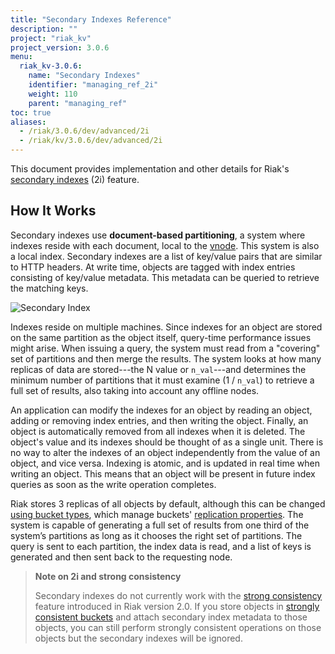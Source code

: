 ```yaml
---
title: "Secondary Indexes Reference"
description: ""
project: "riak_kv"
project_version: 3.0.6
menu:
  riak_kv-3.0.6:
    name: "Secondary Indexes"
    identifier: "managing_ref_2i"
    weight: 110
    parent: "managing_ref"
toc: true
aliases:
  - /riak/3.0.6/dev/advanced/2i
  - /riak/kv/3.0.6/dev/advanced/2i
---
```


[usage bucket types]: {{<baseurl>}}riak/kv/3.0.6/developing/usage/bucket-types
[use ref strong consistency]: {{<baseurl>}}riak/kv/3.0.6/using/reference/strong-consistency

This document provides implementation and other details for Riak's
[secondary indexes]({{<baseurl>}}riak/kv/3.0.6/developing/usage/secondary-indexes/) \(2i) feature.

## How It Works

Secondary indexes use **document-based partitioning**, a system where
indexes reside with each document, local to the [vnode]({{<baseurl>}}riak/kv/3.0.6/learn/glossary/#vnode). This
system is also a local index. Secondary indexes are a list of key/value
pairs that are similar to HTTP headers. At write time, objects are
tagged with index entries consisting of key/value metadata. This
metadata can be queried to retrieve the matching keys.

![Secondary Index]({{<baseurl>}}images/Secondary-index-example.png)

Indexes reside on multiple machines. Since indexes for an object are
stored on the same partition as the object itself, query-time
performance issues might arise. When issuing a query, the system must
read from a "covering" set of partitions and then merge the results.
The system looks at how many replicas of data are stored---the N value
or `n_val`---and determines the minimum number of partitions that it
must examine (1 / `n_val`) to retrieve a full set of results, also
taking into account any offline nodes.

An application can modify the indexes for an object by reading an
object, adding or removing index entries, and then writing the object.
Finally, an object is automatically removed from all indexes when it is
deleted. The object's value and its indexes should be thought of as a
single unit. There is no way to alter the indexes of an object
independently from the value of an object, and vice versa. Indexing is
atomic, and is updated in real time when writing an object. This means
that an object will be present in future index queries as soon as the
write operation completes.

Riak stores 3 replicas of all objects by default, although this can be
changed [using bucket types][usage bucket types], which manage buckets' [replication properties]({{<baseurl>}}riak/kv/3.0.6/developing/app-guide/replication-properties). The system is capable of generating a full set of results
from one third of the system’s partitions as long as it chooses the
right set of partitions. The query is sent to each partition, the index
data is read, and a list of keys is generated and then sent back to the
requesting node.

> **Note on 2i and strong consistency**
>
> Secondary indexes do not currently work with the [strong consistency][use ref strong consistency] feature introduced in Riak version 2.0. If you store objects in [strongly consistent buckets]({{<baseurl>}}riak/kv/3.0.6/developing/app-guide/strong-consistency/#creating-a-strongly-consistent-bucket-type) and attach
secondary index metadata to those objects, you can still perform
strongly consistent operations on those objects but the secondary
indexes will be ignored.

